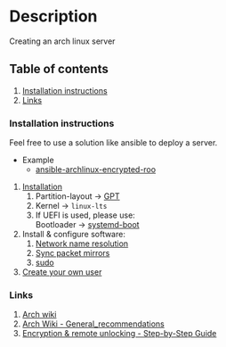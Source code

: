 # Description

Creating an arch linux server

## Table of contents

1. [Installation instructions](#installation-instructions)
2. [Links](#links)

### Installation instructions

Feel free to use a solution like ansible to deploy a server.

- Example
   - [ansible-archlinux-encrypted-roo](https://github.com/Loader009/ansible-archlinux-encrypted-root)

1. [Installation](https://wiki.archlinux.org/index.php/Installation_guide)
   1. Partition-layout -> [GPT](https://wiki.archlinux.org/index.php/Partitioning#UEFI/GPT_layout_example)
   2. Kernel -> `linux-lts`
   3. If UEFI is used, please use:  
      Bootloader -> [systemd-boot](https://wiki.archlinux.org/index.php/Systemd-boot)
2. Install & configure software:
   1. [Network name resolution](https://wiki.archlinux.org/index.php/Systemd-resolved)
   2. [Sync packet mirrors](https://wiki.archlinux.org/index.php/Reflector)
   3. [sudo](https://wiki.archlinux.org/index.php/sudo)
3. [Create your own user](https://wiki.archlinux.org/index.php/Users_and_groups#User_management)

### Links

1. [Arch wiki](https://wiki.archlinux.org/)
2. [Arch Wiki - General_recommendations](https://wiki.archlinux.org/title/General_recommendations)
3. [Encryption & remote unlocking - Step-by-Step Guide](https://github.com/random-archer/mkinitcpio-systemd-tool/wiki/Case%3A-Complete-BTRFS-Setup-%28step-by-step%29)
